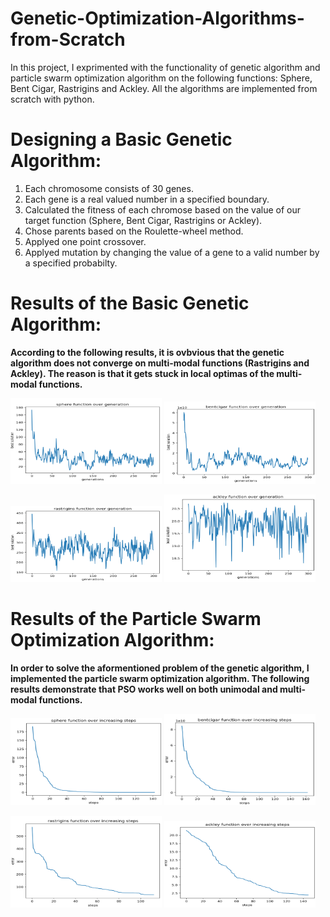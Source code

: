 # Genetic-Optimization-Algorithms-from-Scratch

In this project, I exprimented with the functionality of genetic algorithm and particle swarm optimization algorithm on the following functions: Sphere, Bent Cigar, Rastrigins and Ackley. All the algorithms are implemented from scratch with python.

# Designing a Basic Genetic Algorithm:
1. Each chromosome consists of 30 genes.
2. Each gene is a real valued number in a specified boundary.
3. Calculated the fitness of each chromose based on the value of our target function (Sphere, Bent Cigar, Rastrigins or Ackley).
4. Chose parents based on the Roulette-wheel method.
5. Applyed one point crossover.
6. Applyed mutation by changing the value of a gene to a valid number by a specified probabilty.

# Results of the Basic Genetic Algorithm:
**According to the following results, it is ovbvious that the genetic algorithm does not converge on multi-modal functions (Rastrigins and Ackley). The reason is that it gets stuck in local optimas of the multi-modal functions.**

<p float="left">
  <img src="https://github.com/taravatp/Genetic-Optimization-Algorithms-from-Scratch/blob/main/Results/sphere_basic_genetic.png" width="48%%" />
  <img src="https://github.com/taravatp/Genetic-Optimization-Algorithms-from-Scratch/blob/main/Results/bentcigar_basic_genetic.png" width="48%%" /> 
</p>
<p float="left">
  <img src="https://github.com/taravatp/Genetic-Optimization-Algorithms-from-Scratch/blob/main/Results/rastrigins_basic_genetic.png" width="48%%" />
  <img src="https://github.com/taravatp/Genetic-Optimization-Algorithms-from-Scratch/blob/main/Results/ackley_basic_genetic.png" width="48%%" /> 
</p>

# Results of the Particle Swarm Optimization Algorithm:
**In order to solve the aformentioned problem of the genetic algorithm, I implemented the particle swarm optimization algorithm. The following results demonstrate that PSO works well on both unimodal and multi-modal functions.**

<p float="left">
  <img src="https://github.com/taravatp/Genetic-Optimization-Algorithms-from-Scratch/blob/main/Results/sphere_PSO.png" width="48%" />
  <img src="https://github.com/taravatp/Genetic-Optimization-Algorithms-from-Scratch/blob/main/Results/bentcigar_PSO.png" width="48%" /> 
</p>
<p float="left">
  <img src="https://github.com/taravatp/Genetic-Optimization-Algorithms-from-Scratch/blob/main/Results/rastrigins_PSO.png" width="48%" />
  <img src="https://github.com/taravatp/Genetic-Optimization-Algorithms-from-Scratch/blob/main/Results/ackley_PSO.png" width="48%" /> 
</p>
